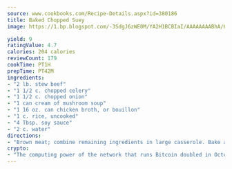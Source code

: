 ```yaml
---
source: www.cookbooks.com/Recipe-Details.aspx?id=380186
title: Baked Chopped Suey
image: https://1.bp.blogspot.com/-3SdgJ6zWE0M/YA2H1BCBIaI/AAAAAAAABhA/KLu9yTsYBMkJQudB_uFGwTypBtmTiBfZgCLcBGAsYHQ/s320/4.png

yield: 9
ratingValue: 4.7
calories: 204 calories
reviewCount: 179
cookTime: PT1H
prepTime: PT42M
ingredients:
- "2 lb. stew beef"
- "1 1/2 c. chopped celery"
- "1 1/2 c. chopped onion"
- "1 can cream of mushroom soup"
- "1 16 oz. can chicken broth, or bouillon"
- "1 c. rice, uncooked"
- "4 Tbsp. soy sauce"
- "2 c. water"
directions:
- "Brown meat; combine remaining ingredients in large casserole. Bake at 350u00b0 for 2 1/2 hours."
crypto:
- "The computing power of the network that runs Bitcoin doubled in October, pushing out all but the most dedicated miners."
---
```

